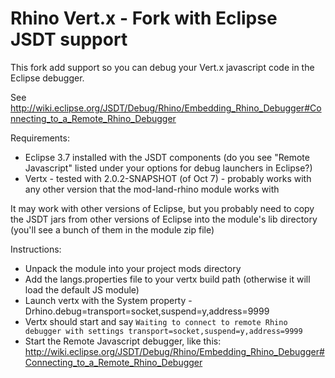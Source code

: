 # Rhino Vert.x - Fork with Eclipse JSDT support

This fork add support so you can debug your Vert.x javascript code in the Eclipse debugger.


See http://wiki.eclipse.org/JSDT/Debug/Rhino/Embedding_Rhino_Debugger#Connecting_to_a_Remote_Rhino_Debugger 

Requirements:

* Eclipse 3.7 installed with the JSDT components (do you see "Remote Javascript" listed under your options for debug launchers in Eclipse?)
* Vertx - tested with 2.0.2-SNAPSHOT (of Oct 7) - probably works with any other version that the mod-land-rhino module works with

It may work with other versions of Eclipse, but you probably need to copy the JSDT jars from other versions of Eclipse into the module's lib directory (you'll see a bunch of them in the module zip file)

Instructions:

* Unpack the module into your project mods directory
* Add the langs.properties file to your vertx build path (otherwise it will load the default JS module)
* Launch vertx with the System property -Drhino.debug=transport=socket,suspend=y,address=9999
* Vertx should start and say `Waiting to connect to remote Rhino debugger with settings transport=socket,suspend=y,address=9999`  
* Start the Remote Javascript debugger, like this: http://wiki.eclipse.org/JSDT/Debug/Rhino/Embedding_Rhino_Debugger#Connecting_to_a_Remote_Rhino_Debugger


